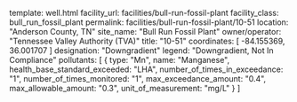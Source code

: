 template: well.html
facility_url: facilities/bull-run-fossil-plant
facility_class: bull_run_fossil_plant
permalink: facilities/bull-run-fossil-plant/10-51
location: "Anderson County, TN"
site_name: "Bull Run Fossil Plant"
owner/operator: "Tennessee Valley Authority (TVA)"
title: "10-51"
coordinates: [
  -84.155369,
  36.001707
]
designation: "Downgradient"
legend: "Downgradient, Not In Compliance"
pollutants: [
  {
  type: "Mn",
  name: "Manganese",
  health_base_standard_exceeded: "LHA",
  number_of_times_in_exceedance: "1",
  number_of_times_monitored: "1",
  max_exceedance_amount: "0.4",
  max_allowable_amount: "0.3",
  unit_of_measurement: "mg/L"
  }
]
